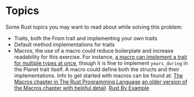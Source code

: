 # Topics

Some Rust topics you may want to read about while solving this problem:

- Traits, both the From trait and implementing your own traits
- Default method implementations for traits
- Macros, the use of a macro could reduce boilerplate and increase readability 
  for this exercise. For instance, 
  [a macro can implement a trait for multiple types at once](https://stackoverflow.com/questions/39150216/implementing-a-trait-for-multiple-types-at-once),
  though it is fine to implement `years_during` in the Planet trait itself. A macro could
  define both the structs and their implementations. Info to get started with macros can 
  be found at:
  [The Macros chapter in The Rust Programming Language](https://doc.rust-lang.org/stable/book/ch19-06-macros.html)
  [an older version of the Macros chapter with helpful detail](https://doc.rust-lang.org/1.30.0/book/first-edition/macros.html).
  [Rust By Example](https://doc.rust-lang.org/stable/rust-by-example/macros.html)
  
